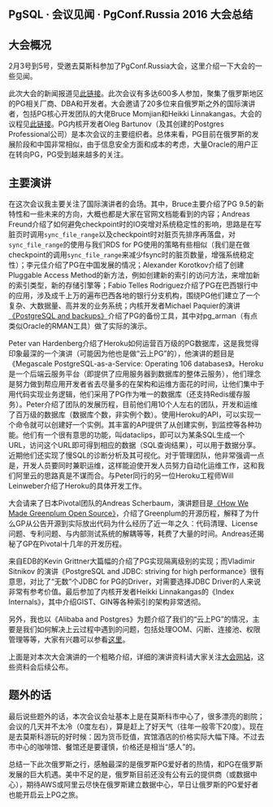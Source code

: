 ## PgSQL · 会议见闻 · PgConf.Russia 2016 大会总结


    
## 大会概况

2月3号到5号，受邀去莫斯科参加了PgConf.Russia大会，这里介绍一下大会的一些见闻。  


此次大会的新闻报道见[此链接][0]。此次会议有多达600多人参加，聚集了俄罗斯地区的PG相关厂商、DBA和开发者。大会邀请了20多位来自俄罗斯之外的国际演讲者，包括PG核心开发团队的大佬Bruce Momjian和Heikki Linnakangas。大会的议程见[此链接][1]。PG内核开发者Oleg Bartunov（及其创建的Postgres Professional公司）是本次会议的主要组织者。总体来看，PG目前在俄罗斯的发展阶段和中国非常相似，由于信息安全方面和成本的考虑，大量Oracle的用户正在转向PG，PG受到越来越多的关注。  

## 主要演讲


在这次会议我主要关注了国际演讲者的会场。其中，Bruce主要介绍了PG 9.5的新特性和一些未来的方向，大概也都是大家在官网文档能看到的内容；Andreas Freund介绍了如何避免checkpoint时的IO突增对系统稳定性的影响，思路是在写脏页时调用`sync_file_range`以及checkpoint时对脏页先排序再落盘，对`sync_file_range`的使用与我们RDS for PG使用的策略有些相似（我们是在做checkpoint的调用`sync_file_range`来减少fsync时的脏页数量，增强系统稳定性）；李元佳介绍了PG在中国发展的情况；Alexander Korotkov介绍了创建Pluggable Access Method的新方法，例如创建新的索引的访问方法，来增加新的索引类型，新的存储引擎等；Fabio Telles Rodriguez介绍了PG在巴西银行中的应用，涉及成千上万的遍布巴西各地的银行分支机构，围绕PG他们建立了一个复杂、大数据量、高并发的业务系统；内核开发者Michael Paquier的演讲[《PostgreSQL and backups》][2]介绍了PG的备份工具，其中对pg_arman（有点类似Oracle的RMAN工具）做了实际的演示。  


Peter van Hardenberg介绍了Heroku如何运营百万级的PG数据库，这是我觉得印象最深的一个演讲（可能因为他也是做“云上PG”的），他演讲的题目是《Megascale PostgreSQL-as-a-Service: Operating 106 databases》。Heroku是一个后端云服务平台（即提供了应用服务器到数据库的整体云服务），他们理念是努力做到帮应用开发者省去尽量多的在架构和运维方面花的时间，让他们集中于用代码实现业务逻辑，他们采用了PG作为唯一的数据库（还支持Redis缓存服务）。Peter介绍了团队的发展历程，目前他们用10个人左右的团队，开发和运维了百万级的数据库（数据库个数，非实例个数）。使用Heroku的API，可以实现一个命令就可以创建好一个实例。其丰富的API提供了从创建实例，到监控等各种功能。他们有一个很有意思的功能，叫dataclips，即可以为某条SQL生成一个URL，访问这个URL即可得到相应的数据（SQL查询结果），可以用于数据分享。近期他们还实现了慢SQL的诊断分析及其可视化。对于管理团队，他非常强调一点是，开发人员要同时兼职运维，这样能迫使开发人员努力自动化运维工作，这和我们阿里云的思路真是不谋而合。与Peter同行的另一位Heroku工程师Will Leinweber介绍了Heroku的具体开发工作。  


大会请来了日本Pivotal团队的Andreas Scherbaum，演讲题目是[《How We Made Greenplum Open Source》][3]，介绍了Greenplum的开源历程，解释了为什么GP从公告开源到实际放出代码为什么经历了近一年之久：代码清理、License问题、专利问题、与内部测试系统的解耦等等，耗费了大量的时间。Andreas还揭秘了GP在Pivotal十几年的开发历程。  


来自EDB的Kevin Grittner大篇幅的介绍了PG实现隔离级别的实现；而Vladimir Sitnikov 的演讲《PostgreSQL and JDBC: striving for high performance》很有意思，对比了“无数”个JDBC for PG的Driver，对需要选择JDBC Driver的人来说非常有参考价值。最后参加了内核开发者Heikki Linnakangas的《Index Internals》，其中介绍GIST、GIN等各种索引的架构非常透彻。  


另外，我也以《Alibaba and Postgres》为题介绍了我们的“云上PG”的情况，主要是我们如何解决上云过程中遇到的问题，包括处理OOM、闪断、连接池、权限管理等等，大家有兴趣可以参看[这里][4]。  


上面是对本次大会演讲的一个粗略介绍，详细的演讲资料请大家关注[大会网站][5]，这些资料会后续公布。  

## 题外的话


最后说些题外的话，本次会议会址基本上是在莫斯科市中心了，很多漂亮的剧院；会议的几天并不太冷（0度左右），算是赶上了好天气（往年一般零下20度）。现在是去莫斯科游玩的好时候：因为货币贬值，宾馆酒店的价格实际大幅下降。不过去市中心的咖啡馆、餐馆还是要谨慎，价格还是相当“感人”的。  


总结一下此次俄罗斯之行，感触最深的是俄罗斯PG爱好者的热情，和PG在俄罗斯发展的巨大机遇。美中不足的是，俄罗斯目前还没有公有云的提供商（或数据中心），期待AWS或阿里云尽快在俄罗斯建立数据中心，早日让俄罗斯的PG爱好者也能开启云上PG之旅。  


[0]: http://www.postgresql.org/about/news/1645/
[1]: https://pgconf.ru/en/2016/timetable
[2]: http://michael.otacoo.com/content/materials/20160205_backups_russia.pdf
[3]: http://andreas.scherbaum.la/writings/How_we_made_Greenplum_Open_Source_-_PGConf.Russia_2016-02-05.pdf
[4]: http://files.cnblogs.com/files/mingxu/Alibaba_and_PG_Practices_on_providing_PG_as_a_cloud_service_in_Alibaba.pptx
[5]: https://pgconf.ru/en/